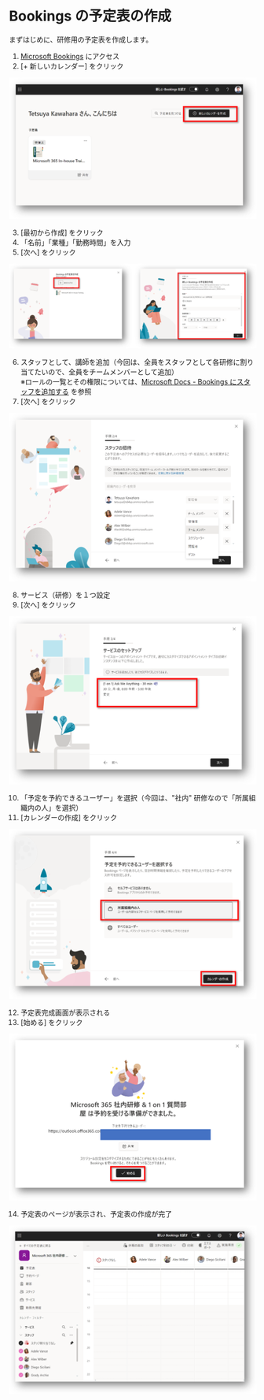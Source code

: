 # Bookings の予定表の作成

まずはじめに、研修用の予定表を作成します。

1. [Microsoft Bookings](https://outlook.office.com/bookings/homepage) にアクセス
2. [+ 新しいカレンダー] をクリック

![新しいカレンダーを作成](assets/10-新しいカレンダーを作成.png)

3. [最初から作成] をクリック
4. 「名前」「業種」「勤務時間」を入力
5. [次へ] をクリック

![予定表の作成](assets/10-予定表の作成.png)

6. スタッフとして、講師を追加（今回は、全員をスタッフとして各研修に割り当てたいので、全員をチームメンバーとして追加）<br />
※ロールの一覧とその権限については、[Microsoft Docs - Bookings にスタッフを追加する](https://docs.microsoft.com/ja-jp/microsoft-365/bookings/add-staff?view=o365-worldwide#steps) を参照
7. [次へ] をクリック

![スタッフの追加](assets/10-スタッフの招待.png)

8. サービス（研修）を１つ設定
9. [次へ] をクリック

![サービス](assets/サービスのセットアップ.png)

10. 「予定を予約できるユーザー」を選択（今回は、"社内" 研修なので「所属組織内の人」を選択）
11. [カレンダーの作成] をクリック

![予定を予約できるユーザー](assets/10-予定を予約できるユーザー.png)

12. 予定表完成画面が表示される
13. [始める] をクリック

![作成完了](assets/10-準備完了.png)

14. 予定表のページが表示され、予定表の作成が完了

![予定表ページ](assets/10-予定表ページ.png)